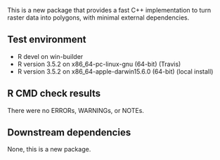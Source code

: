 This is a new package that provides a fast C++ implementation to turn raster data into
polygons, with minimal external dependencies.

## Test environment
* R devel on win-builder
* R version 3.5.2 on x86_64-pc-linux-gnu (64-bit) (Travis)
* R version 3.5.2 on x86_64-apple-darwin15.6.0 (64-bit) (local install)

## R CMD check results
There were no ERRORs, WARNINGs, or NOTEs.

## Downstream dependencies
None, this is a new package.
